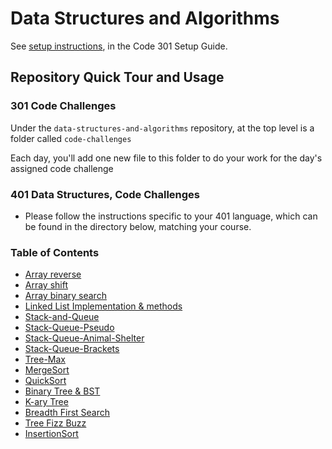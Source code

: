# Data Structures and Algorithms

See [setup instructions](https://codefellows.github.io/setup-guide/code-301/3-code-challenges), in the Code 301 Setup Guide.

## Repository Quick Tour and Usage

### 301 Code Challenges

Under the `data-structures-and-algorithms` repository, at the top level is a folder called `code-challenges`

Each day, you'll add one new file to this folder to do your work for the day's assigned code challenge

### 401 Data Structures, Code Challenges

- Please follow the instructions specific to your 401 language, which can be found in the directory below, matching your course.

### Table of Contents

- [Array reverse](./javascript/code-challenges/array-reverse/README.md)
- [Array shift](./javascript/code-challenges/array-shift/README.md)
- [Array binary search](./javascript/code-challenges/array-binary-search/README.md)
- [Linked List Implementation & methods](./javascript/code-challenges/linked-list/README.md)
- [Stack-and-Queue](./javascript/code-challenges/stack-and-queue/README.md)
- [Stack-Queue-Pseudo](./javascript/code-challenges/stack-queue-pseudo/README.md)
- [Stack-Queue-Animal-Shelter](./javascript/code-challenges/stack-queue-animal-shelter/README.md)
- [Stack-Queue-Brackets](./javascript/code-challenges/stack-queue-brackets/README.md)
- [Tree-Max](./javascript/code-challenges/tree-max/README.md)
- [MergeSort](./javascript/code-challenges/merge-sort/README.md)
- [QuickSort](./javascript/code-challenges/quick-sort/README.md)
- [Binary Tree & BST](./javascript/code-challenges/BST/README.md)
- [K-ary Tree](./javascript/code-challenges/k-ary/README.md)
- [Breadth First Search](./javascript/code-challenges/breadth-first/README.md)
- [Tree Fizz Buzz](./javascript/code-challenges/tree-fizz-buzz/README.md)
- [InsertionSort](./javascript/code-challenges/insertion-sort/README.md)